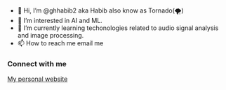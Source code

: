 - 👋 Hi, I’m @ghhabib2 aka Habib also know as Tornado(🌪️)
- 🤖 I’m interested in AI and ML.
- 📗 I’m currently learning techonologies related to audio signal analysis and image processing.
- 📫 How to reach me email me

### Connect with me
[My personal website](http://ghhabib.me)
<!---
ghhabib2/ghhabib2.github.io is a ✨ special ✨ repository because its `README.md` (this file) appears on your GitHub profile.
You can click the Preview link to take a look at your changes.
--->
